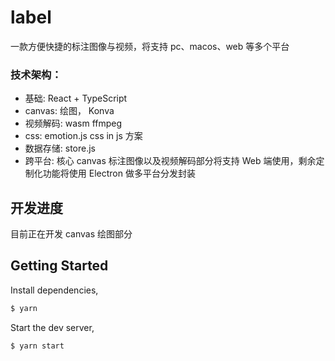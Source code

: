 # label

一款方便快捷的标注图像与视频，将支持 pc、macos、web 等多个平台

### 技术架构：

* 基础: React + TypeScript
* canvas: 绘图， Konva
* 视频解码: wasm ffmpeg
* css: emotion.js css in js 方案
* 数据存储: store.js
* 跨平台: 核心 canvas 标注图像以及视频解码部分将支持 Web 端使用，剩余定制化功能将使用 Electron 做多平台分发封装

## 开发进度

目前正在开发 canvas 绘图部分

## Getting Started

Install dependencies,

```bash
$ yarn
```

Start the dev server,

```bash
$ yarn start
```
